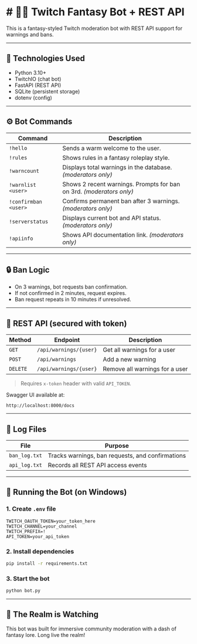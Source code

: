 # # 🧙‍♂️ Twitch Fantasy Bot + REST API

This is a fantasy-styled Twitch moderation bot with REST API support for warnings and bans.

---

## 🔧 Technologies Used

* Python 3.10+
* TwitchIO (chat bot)
* FastAPI (REST API)
* SQLite (persistent storage)
* dotenv (config)

---

## ⚙️ Bot Commands

| Command              | Description                                                          |
| -------------------- | -------------------------------------------------------------------- |
| `!hello`             | Sends a warm welcome to the user.                                    |
| `!rules`             | Shows rules in a fantasy roleplay style.                             |
| `!warncount`         | Displays total warnings in the database. *(moderators only)*         |
| `!warnlist <user>`   | Shows 2 recent warnings. Prompts for ban on 3rd. *(moderators only)* |
| `!confirmban <user>` | Confirms permanent ban after 3 warnings. *(moderators only)*         |
| `!serverstatus`      | Displays current bot and API status. *(moderators only)*             |
| `!apiinfo`           | Shows API documentation link. *(moderators only)*                    |

---

## 🔒 Ban Logic

* On 3 warnings, bot requests ban confirmation.
* If not confirmed in 2 minutes, request expires.
* Ban request repeats in 10 minutes if unresolved.

---

## 📡 REST API (secured with token)

| Method   | Endpoint               | Description                    |
| -------- | ---------------------- | ------------------------------ |
| `GET`    | `/api/warnings/{user}` | Get all warnings for a user    |
| `POST`   | `/api/warnings`        | Add a new warning              |
| `DELETE` | `/api/warnings/{user}` | Remove all warnings for a user |

> Requires `x-token` header with valid `API_TOKEN`.

Swagger UI available at:

```
http://localhost:8000/docs
```

---

## 📁 Log Files

| File          | Purpose                                          |
| ------------- | ------------------------------------------------ |
| `ban_log.txt` | Tracks warnings, ban requests, and confirmations |
| `api_log.txt` | Records all REST API access events               |

---

## 🚀 Running the Bot (on Windows)

### 1. Create `.env` file

```
TWITCH_OAUTH_TOKEN=your_token_here
TWITCH_CHANNEL=your_channel
TWITCH_PREFIX=!
API_TOKEN=your_api_token
```

### 2. Install dependencies

```bash
pip install -r requirements.txt
```

### 3. Start the bot

```bash
python bot.py
```

---

## 🏹 The Realm is Watching

This bot was built for immersive community moderation with a dash of fantasy lore. Long live the realm!
